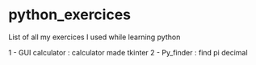 # python_exercices
List of all my exercices I used while learning python

1 - GUI calculator : calculator made tkinter
2 - Py_finder : find pi decimal
